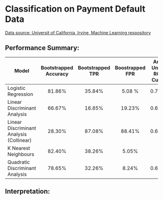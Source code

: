 # Classification on Payment Default Data

[Data source: Universit of California, Irvine, Machine Learning respository](http://archive.ics.uci.edu/ml/datasets/default+of+credit+card+clients)

## Performance Summary:

| Model                                    | Bootstrapped Accuracy | Bootstrapped TPR | Boostrapped FPR | Area Under ROC Curve |
| ---------------------------------------- |:---------------------:|:----------------:|:---------------:|:--------------------:|
| Logistic Regression                      | 81.86%                | 35.84%           | 5.08 %          | 0.7237               |
| Linear Discriminant Analysis             | 66.67%                | 16.85%           | 19.23%          | 0.6438               |
| Linear Discriminant Analysis (Collinear) | 28.30%                | 87.08%           | 88.41%          | 0.6868               |
| K Nearest Neighbours                     | 82.40%                | 38.26%           | 5.05%           |                      |
| Quadratic Discriminant Analysis          | 78.65%                | 32.26%           | 8.24%           | 0.6084               |

## Interpretation:
